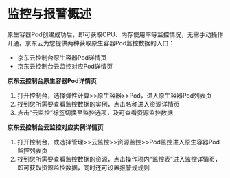 
# 监控与报警概述

原生容器Pod创建成功后，即可获取CPU、内存使用率等监控情况，无需手动操作开通。京东云为您提供两种获取原生容器Pod监控数据的入口：  
* 京东云控制台原生容器Pod详情页    
* 京东云控制台云监控对应Pod详情页  

**京东云控制台原生容器Pod详情页**  
 1. 打开控制台，选择弹性计算>>原生容器>>Pod，进入原生容器Pod列表页  
 2.  找到您所需要查看监控数据的实例，点击名称进入资源详情页  
 3.  点击“云监控”标签切换至监控选项，及可查看资源监控数据  

**京东云控制台云监控对应实例详情页**  
 1. 打开控制台，或选择管理>>云监控>>资源监控>>Pod监控进入原生容器Pod监控列表页    
 2. 找到您所需要查看监控数据的资源，点击操作项内“监控表”进入监控详情页，即可获取资源监控数据，同时还可设置报警规规则   
